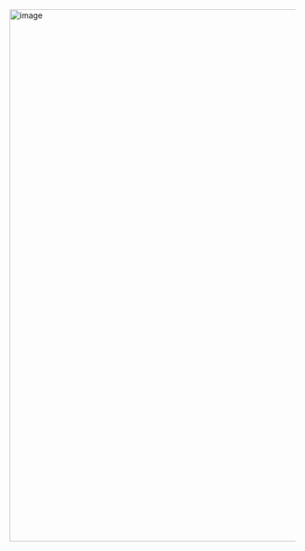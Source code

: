 <img width="938" alt="image" src="https://github.com/Puja2004g/The-Drum-Kit/assets/138197906/078957ff-8a30-4ecb-a193-6a326bf770fc">

